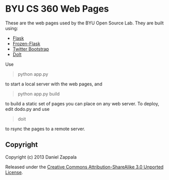 BYU CS 360 Web Pages
====================

These are the web pages used by the BYU Open Source Lab. They are
built using:

- [Flask](http://flask.pocoo.org/)
- [Frozen-Flask](http://pythonhosted.org/Frozen-Flask/)
- [Twitter Bootstrap](http://twitter.github.io/bootstrap/)
- [DoIt](http://pydoit.org/)

Use

> python app.py

to start a local server with the web pages, and

> python app.py build

to build a static set of pages you can place on any web server. To deploy,
edit dodo.py and use

> doit

to rsync the pages to a remote server.

Copyright
---------

Copyright (c) 2013 Daniel Zappala

Released under the <a
href="http://creativecommons.org/licenses/by-sa/3.0/deed.en_US">Creative
Commons Attribution-ShareAlike 3.0 Unported License</a>.
